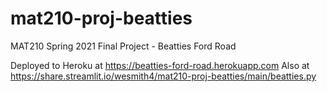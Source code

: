 # mat210-proj-beatties
MAT210 Spring 2021 Final Project - Beatties Ford Road

Deployed to Heroku at https://beatties-ford-road.herokuapp.com
Also at https://share.streamlit.io/wesmith4/mat210-proj-beatties/main/beatties.py
